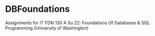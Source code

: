 # DBFoundations
Assignments for IT FDN 130 A Su 22: Foundations Of Databases &amp; SQL Programming (University of Washington)
